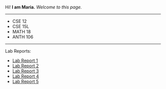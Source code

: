 Hi!
**I am Maria.**
*Welcome to this page.*

---

* CSE 12
* CSE 15L
* MATH 18
* ANTH 106

---

Lab Reports:
* [Lab Report 1](https://mariawaseem.github.io/cse15l-lab-reports/lab-report-1-week-2.html)
* [Lab Report 2](https://mariawaseem.github.io/cse15l-lab-reports/lab-report-2-week-4.html)
* [Lab Report 3](https://mariawaseem.github.io/cse15l-lab-reports/lab-report-3-week-6.html)
* [Lab Report 4](https://mariawaseem.github.io/cse15l-lab-reports/lab-report-4-week-8.html)
* [Lab Report 5](https://mariawaseem.github.io/cse15l-lab-reports/lab-report-5-week-10.html)

